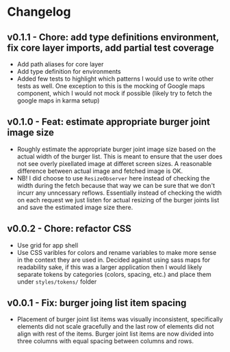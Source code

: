 # Changelog

## v0.1.1 - Chore: add type definitions environment, fix core layer imports, add partial test coverage

- Add path aliases for core layer
- Add type definition for environments
- Added few tests to highlight which patterns I would use to write other tests as well. One exception to this is the mocking of Google maps component, which I would not mock if possible (likely try to fetch the google maps in karma setup)

## v0.1.0 - Feat: estimate appropriate burger joint image size

- Roughly estimate the appropriate burger joint image size based on the actual width of the burger list. This is meant to ensure that the user does not see overly pixellated image at differet screen sizes. A reasonable difference between actual image and fetched image is OK.
- NB! I did choose to use `ResizeObserver` here instead of checking the width during the fetch because that way we can be sure that we don't incurr any unncessary reflows. Essentially instead of checking the width on each request we just listen for actual resizing of the burger joints list and save the estimated image size there.

## v0.0.2 - Chore: refactor CSS

- Use grid for app shell
- Use CSS varibles for colors and rename variables to make more sense in the context they are used in. Decided against using sass maps for readability sake, if this was a larger application then I would likely separate tokens by categories (colors, spacing, etc.) and place them under `styles/tokens/` folder

## v0.0.1 - Fix: burger joing list item spacing

- Placement of burger joint list items was visually inconsistent, specifically elements did not scale gracefully and the last row of elements did not align with rest of the items. Burger joint list items are now divided into three columns with equal spacing between columns and rows.
